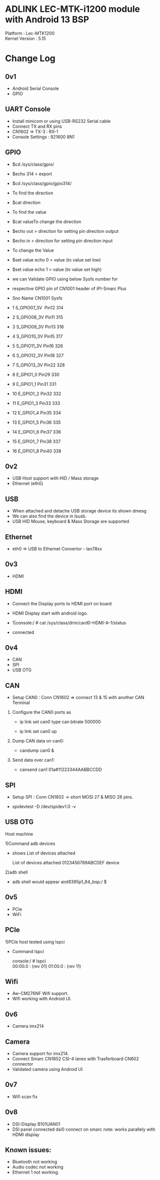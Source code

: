 ADLINK LEC-MTK-i1200 module with Android 13 BSP
===============================================
Platform : Lec-MTK1200	
Kernel Version : 5.15

Change Log
==========

0v1
---
 - Android Serial Console
 - GPIO


UART Console
------------

 - Install minicom or using USB-RS232 Serial cable 
 - Connect TX and RX pins
 - CN1602 => TX-3 : RX-1
 - Console Settings : 921600 8N1

GPIO
-----

 - $cd /sys/class/gpio/ 
 - $echo 314 > export
 - $cd /sys/class/gpio/gpio314/
 - To find the direction
 - $cat direction
 - To find the value
 - $cat valueTo change the direction
 - $echo out > direction for setting pin direction output
 - $echo in > direction for setting pin direction input
 - To change the Value 
 - $set value echo 0 > value (to value set low)
 - $set value echo 1 > value (to value set high)

 - we  can Validate GPIO using  below Sysfs number for 
 - respective GPIO pin of CN1001 header of iPI-Smarc Plus

 - Sno	Name	      CN1001	  Sysfs
 - 1	S_GPIO07_3V 	 Pin12	  314	
 - 2	S_GPIO08_3V	 Pin11	  315	
 - 3	S_GPIO09_3V	 Pin13	  316	
 - 4	S_GPIO10_3V	 Pin15	  317	
 - 5	S_GPIO11_3V	 Pin16	  326	
 - 6	S_GPIO12_3V	 Pin18	  327
 - 7	S_GPIO13_3V	 Pin22	  328	
 - 8	E_GPIO1_0	 Pin29	  330	
 - 9	E_GPIO1_1	 Pin31	  331	
 - 10	E_GPIO1_2	 Pin32	  332	
 - 11	E_GPIO1_3	 Pin33	  333	
 - 12	E_GPIO1_4	 Pin35	  334	
 - 13	E_GPIO1_5	 Pin36	  335	
 - 14	E_GPIO1_6	 Pin37	  336	
 - 15	E_GPIO1_7	 Pin38	  337	
 - 16	E_GPIO1_8	 Pin40	  338

0v2
---
 - USB Host support with HID / Mass storage
 - Ethernet (eth0)

USB
---
 - When attached and detache USB storage device  its shown dmesg
 - We can also find the device in lsusb.
 - USB HID Mouse, keyboard & Mass Storage are supported

Ethernet
--------
 - eth0  => USB to Ethernet Convertor - lan78xx


0v3
---

 - HDMI

HDMI
----
 - Connect the Display ports to HDMI port on board
 - HDMI Display start with android logo.

 - 1|console:/ # cat /sys/class/drm/card0-HDMI-A-1/status
 - connected


0v4
---

 - CAN
 - SPI
 - USB OTG

CAN
---

 - Setup CAN0 : Conn CN1602 => connect 13 & 15 with another CAN Terminal

1) Configure the CAN0 ports as

   - ip link set can0 type can bitrate 500000

   - ip link set can0 up

2) Dump CAN data on can0:
   - candump can0 &


3) Send data over can1:

   - cansend can1 01a#11223344AABBCCDD

SPI
---

  - Setup SPI :  Conn CN1602 -> short MOSI 27 & MISO 28 pins.

  - spidevtest -D /dev/spidev1.0 -v


USB OTG
---

Host machine

1)Command adb devices

  - shows List of devices attached

    List of devices attached
    0123456789ABCDEF	device

2)adb shell

  - adb shell would appear 
    aiot8395p1_64_bsp:/ $


0v5
---

 - PCIe
 - WiFi

PCIe
---

1)PCIe host tested using lspci

 - Command lspci

	console:/ # lspci                                                          
	00:00.0 :   (rev 01)
	01:00.0 :   (rev 11)

Wifi
---
 - Aw-CM276NF Wifi support.
 - Wifi working with Android UI.
    

0v6
---

 - Camera imx214

Camera
---
 - Camera support for imx214.
 - Connect Smarc CN1802 CSI-4 lanes with Trasferboard CN602 connector  
 - Validated camera using Android UI


0v7
---
 - Wifi scan fix

0v8
---
 - DSI-Display B101UAN01
 - DSI panel connected dsi0 connect on smarc
 note: works parallely with HDMI display


Known issues:
---

 - Bluetooth not working
 - Audio codec not working
 - Ethernet 1 not working.

